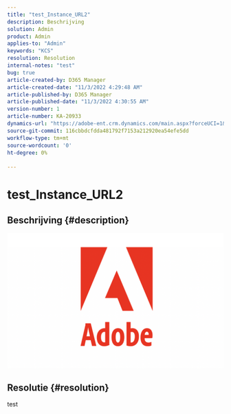```yaml
---
title: "test_Instance_URL2"
description: Beschrijving
solution: Admin
product: Admin
applies-to: "Admin"
keywords: "KCS"
resolution: Resolution
internal-notes: "test"
bug: true
article-created-by: D365 Manager
article-created-date: "11/3/2022 4:29:48 AM"
article-published-by: D365 Manager
article-published-date: "11/3/2022 4:30:55 AM"
version-number: 1
article-number: KA-20933
dynamics-url: "https://adobe-ent.crm.dynamics.com/main.aspx?forceUCI=1&pagetype=entityrecord&etn=knowledgearticle&id=6679af23-305b-ed11-9561-6045bd0063aa"
source-git-commit: 116cbbdcfdda481792f7153a212920ea54efe5dd
workflow-type: tm+mt
source-wordcount: '0'
ht-degree: 0%

---
```


# test_Instance_URL2

## Beschrijving {#description}

![](assets/___45600246-305b-ed11-9561-6045bd0063aa___.png)

## Resolutie {#resolution}


test
